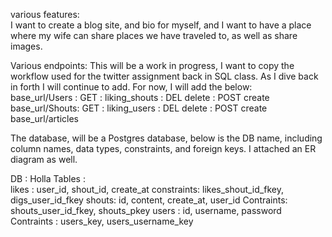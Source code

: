 various features:  
I want to create a blog site, and bio for myself, and I want to have a place where my wife can share places we have traveled to, as well as share images. 
  
Various endpoints:  This will be a work in progress, I want to copy the workflow used for the twitter assignment back in SQL class. 
As I dive back in forth I will continue to add. For now, I will add the below:  
 base_url/Users : GET : liking_shouts 
            : DEL delete 
            : POST create 
 base_url/Shouts: GET : liking_users 
                             : DEL delete 
                             : POST create 
base_url/articles
 
The database, will be a Postgres database, below is the DB name, including column names, data types, constraints, and foreign keys. I attached an ER diagram as well. 

DB :  Holla 
Tables :  
           likes  :   user_id, shout_id, create_at
           constraints:  likes_shout_id_fkey, digs_user_id_fkey 
           shouts:   id, content, create_at, user_id
           Contraints:  shouts_user_id_fkey, shouts_pkey 
           users :  id, username, password 
           Contraints :  users_key, users_username_key 
